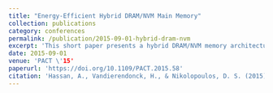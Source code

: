 ```yaml
---
title: "Energy-Efficient Hybrid DRAM/NVM Main Memory"
collection: publications
category: conferences
permalink: /publication/2015-09-01-hybrid-dram-nvm
excerpt: 'This short paper presents a hybrid DRAM/NVM memory architecture evaluated for energy savings in memory-intensive applications.'
date: 2015-09-01
venue: 'PACT \'15'
paperurl: 'https://doi.org/10.1109/PACT.2015.58'
citation: 'Hassan, A., Vandierendonck, H., & Nikolopoulos, D. S. (2015). "Energy-Efficient Hybrid DRAM/NVM Main Memory." *PACT \'15*, 492–493. https://doi.org/10.1109/PACT.2015.58'
---
```

